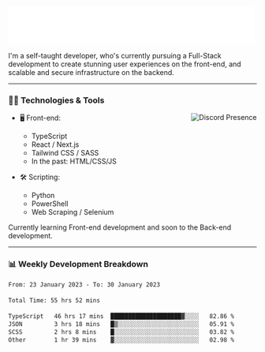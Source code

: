 <img src="assets/wave.svg" alt=":wave:" />

I'm a self-taught developer, who's currently pursuing a Full-Stack development to create stunning user experiences on the front-end, and scalable and secure infrastructure on the backend.

---

### 🧑‍💻 Technologies & Tools

<a href="https://discord.com/users/414304208649453568" target="_blank" rel="nofollow">
   <img src="https://lanyard-profile-readme.vercel.app/api/414304208649453568?idleMessage=Probably%20doing%20something%20else..." alt="Discord Presence" align="right">
</a>

- 🖥️ Front-end:

  - TypeScript
  - React / Next.js
  - Tailwind CSS / SASS
  - In the past: HTML/CSS/JS

- 🛠 Scripting:

  - Python
  - PowerShell
  - Web Scraping / Selenium

Currently learning Front-end development and soon to the Back-end development.

---

### 📊 Weekly Development Breakdown

<!-- ![ccrsxx's GitHub Stats](https://github-readme-stats.vercel.app/api?username=ccrsxx&count_private=true&theme=tokyonight) -->
<!-- ![ccrsxx's Top Langs](https://github-readme-stats.vercel.app/api/top-langs/?username=ccrsxx&hide=lua,java,html&theme=tokyonight) -->

<!--START_SECTION:waka-->

```text
From: 23 January 2023 - To: 30 January 2023

Total Time: 55 hrs 52 mins

TypeScript   46 hrs 17 mins  ████████████████████▓░░░░   82.86 %
JSON         3 hrs 18 mins   █▒░░░░░░░░░░░░░░░░░░░░░░░   05.91 %
SCSS         2 hrs 8 mins    █░░░░░░░░░░░░░░░░░░░░░░░░   03.82 %
Other        1 hr 39 mins    ▓░░░░░░░░░░░░░░░░░░░░░░░░   02.98 %
```

<!--END_SECTION:waka-->
